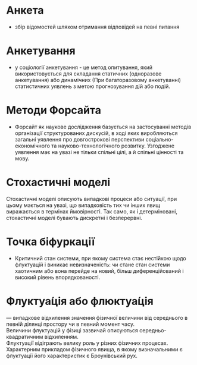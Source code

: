   # Анкета #
  - збір відомостей шляхом отримання відповідей на певні питання  

  # Aнкетування #
  - y соціології анкетування - це метод опитування, який використовується для
складання статичних (одноразове анкетування) або динамічних
(При багаторазовому анкетуванні) статистичних уявлень з метою
прогнозування дій або подій.

 # Mетоди Форсайта #
 - Форсайт як наукове дослідження базується на застосуванні методів організації структурованих дискусій, в ході яких виробляються загальні уявлення про довгострокові перспективи соціально-економічного та науково-технологічного розвитку. Узгоджене уявлення має на увазі не тільки спільні цілі, а й спільні цінності та мову.

 # Cтохастичні моделі #

Стохастичні моделі описують випадкові процеси або ситуації, при цьому мається на увазі, що випадковість тих чи інших явищ виражається в термінах ймовірності. Так само, як і детерміновані, стохастичні моделі бувають дискретні і безперервні.

# Точка біфуркації #

 - Критичний стан системи, при якому система стає нестійкою щодо флуктуацій і виникає невизначеність: чи стане стан системи хаотичним або вона перейде на новий, більш диференційований і високий рівень впорядкованості.

# Флуктуа́ція або флюктуа́ція #
 — випадкове відхилення значення фізичної величини від середнього в певній ділянці простору чи в певний момент часу.  
Величини флуктуацій у фізиці зазвичай описуються середньо-квадратичним відхиленням.  
Флуктуації відіграють велику роль у різних фізичних процесах. Характерним прикладом фізичного явища, в якому визначальними є флуктуації його характеристик є Броунівський рух.